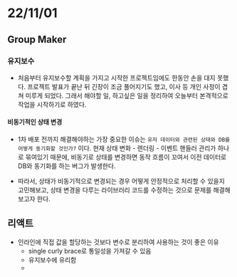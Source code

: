 # 22/11/01

## Group Maker

### 유지보수

- 처음부터 유지보수할 계획을 가지고 시작한 프로젝트임에도 한동안 손을 대지 못했다. 프로젝트 발표가 끝난 뒤 긴장이 조금 풀어지기도 했고, 이사 등 개인 사정이 겹쳐 미루게 되었다. 그래서 해야할 일, 하고싶은 일을 정리하여 오늘부터 본격적으로 작업을 시작하기로 하였다.

#### 비동기적인 상태 변경

- 1차 배포 전까지 해결해야하는 가장 중요한 이슈는 `유저 데이터와 관련된 상태와 DB를 어떻게 동기화할 것인가?` 이다. 현재 상태 변화 - 렌더링 - 이벤트 핸들러 관리가 하나로 묶여있기 때문에, 비동기로 상태를 변경하면 동작 흐름이 꼬여서 이전 데이터로 DB와 동기화를 하는 버그가 발생한다.

- 따라서, 상태가 비동기적으로 변경되는 경우 어떻게 안정적으로 처리할 수 있을지 고민해보고, 상태 변경을 다루는 라이브러리 코드를 수정하는 것으로 문제를 해결해보고자 한다.

## 리액트

- 인라인에 직접 값을 할당하는 것보다 변수로 분리하여 사용하는 것이 좋은 이유
	- single curly brace로 통일성을 가져갈 수 있음
	- 유지보수에 유리함
	- 